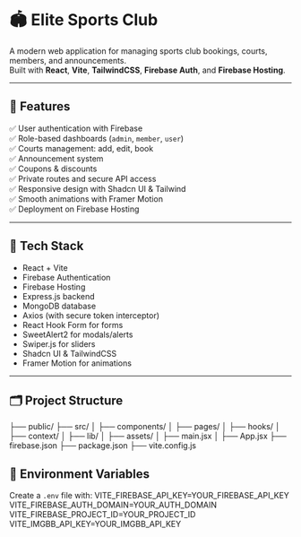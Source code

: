 # 🏟️ Elite Sports Club

A modern web application for managing sports club bookings, courts, members, and announcements.  
Built with **React**, **Vite**, **TailwindCSS**, **Firebase Auth**, and **Firebase Hosting**.

---

## 📌 Features

✅ User authentication with Firebase  
✅ Role-based dashboards (`admin`, `member`, `user`)  
✅ Courts management: add, edit, book  
✅ Announcement system  
✅ Coupons & discounts  
✅ Private routes and secure API access  
✅ Responsive design with Shadcn UI & Tailwind  
✅ Smooth animations with Framer Motion  
✅ Deployment on Firebase Hosting

---

## 🚀 Tech Stack

- React + Vite
- Firebase Authentication
- Firebase Hosting
- Express.js backend
- MongoDB database
- Axios (with secure token interceptor)
- React Hook Form for forms
- SweetAlert2 for modals/alerts
- Swiper.js for sliders
- Shadcn UI & TailwindCSS
- Framer Motion for animations

---

## 🗂️ Project Structure

├── public/
├── src/
│ ├── components/
│ ├── pages/
│ ├── hooks/
│ ├── context/
│ ├── lib/
│ ├── assets/
│ ├── main.jsx
│ ├── App.jsx
├── firebase.json
├── package.json
├── vite.config.js

## 🔑 Environment Variables

Create a `.env` file with:
VITE_FIREBASE_API_KEY=YOUR_FIREBASE_API_KEY
VITE_FIREBASE_AUTH_DOMAIN=YOUR_AUTH_DOMAIN
VITE_FIREBASE_PROJECT_ID=YOUR_PROJECT_ID
VITE_IMGBB_API_KEY=YOUR_IMGBB_API_KEY
